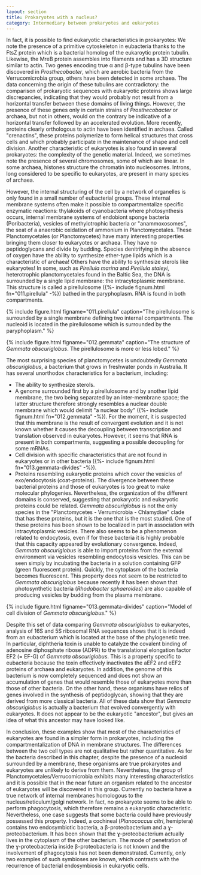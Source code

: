 ```yaml
---
layout: section
title: Prokaryotes with a nucleus?
category: Intermediary between prokaryotes and eukaryotes
---
```

In fact, it is possible to find eukaryotic characteristics in prokaryotes: We note the presence of a primitive cytoskeleton in eubacteria thanks to the FtsZ protein which is a bacterial homolog of the eukaroytic protein tubulin. Likewise, the MreB protein assembles into filaments and has a 3D structure similar to actin. Two genes encoding true α and β-type tubulins have been discovered in _Prosthecobacter_, which are aerobic bacteria from the Verrucomicrobia group, others have been detected in some archaea. The data concerning the origin of these tubulins are contradictory: the comparison of prokaryotic sequences with eukaryotic proteins shows large discrepancies, indicating that they would probably not result from a horizontal transfer between these domains of living things. However, the presence of these genes only in certain strains of _Prosthecobacter_ or archaea, but not in others, would on the contrary be indicative of a horizontal transfer followed by an accelerated evolution. More recently, proteins clearly orthologous to actin have been identified in archaea. Called "crenactins", these proteins polymerize to form helical structures that cross cells and which probably participate in the maintenance of shape and cell division. Another characteristic of eukaryotes is also found in several prokaryotes: the complexity of the genetic material. Indeed, we sometimes note the presence of several chromosomes, some of which are linear. In some archaea, histones structure the chromatin into nucleosomes. Introns, long considered to be specific to eukaryotes, are present in many species of archaea.

However, the internal structuring of the cell by a network of organelles is only found in a small number of eubacterial groups. These internal membrane systems often make it possible to compartmentalize specific enzymatic reactions: thylakoids of cyanobacteria where photosynthesis occurs, internal membrane systems of endobiont sponge bacteria (Poribacteria), vesicles of methylotrophic bacteria or "anammoxosomes", the seat of a anaerobic oxidation of ammonium in Planctomycetales. These Planctomycetales (or Planctomycetes) have many interesting properties bringing them closer to eukaryotes or archaea. They have no peptidoglycans and divide by budding. Species denitrifying in the absence of oxygen have the ability to synthesize ether-type lipids which is a characteristic of archaea! Others have the ability to synthesize sterols like eukaryotes! In some, such as _Pirellula marina_ and _Pirellula staleyi_, heterotrophic planctomycetales found in the Baltic Sea, the DNA is surrounded by a single lipid membrane: the intracytoplasmic membrane. This structure is called a pirellulosome ({%- include fignum.html fn="011.pirellula" -%}) bathed in the paryphoplasm. RNA is found in both compartments.

{% include figure.html figname="011.pirellula" caption="The pirellulosome is surrounded by a single membrane defining two internal compartments. The nucleoid is located in the pirellulosome which is surrounded by the paryphoplasm." %}

{% include figure.html figname="012.gemmata" caption="The structure of <i>Gemmata obscuriglobus</i>. The pirellulosome is more or less lobed." %}

The most surprising species of planctomycetes is undoubtedly _Gemmata obscuriglobus_, a bacterium that grows in freshwater ponds in Australia. It has several unorthodox characteristics for a bacterium, including:

* The ability to synthesize sterols.
* A genome surrounded first by a pirellulosome and by another lipid membrane, the two being separated by an inter-membrane space; the latter structure therefore strongly resembles a nuclear double membrane which would delimit "a nuclear body" ({%- include fignum.html fn="012.gemmata" -%}). For the moment, it is suspected that this membrane is the result of convergent evolution and it is not known whether it causes the decoupling between transcription and translation observed in eukaryotes. However, it seems that RNA is present in both compartments, suggesting a possible decoupling for some mRNAs.
* Cell division with specific characteristics that are not found in eukaryotes or in other bacteria ({%- include fignum.html fn="013.gemmata-divides" -%}).
* Proteins resembling eukaryotic proteins which cover the vesicles of exo/endocytosis (coat-proteins). The divergence between these bacterial proteins and those of eukaryotes is too great to make molecular phylogenies. Nevertheless, the organization of the different domains is conserved, suggesting that prokaryotic and eukaryotic proteins could be related. _Gemmata obscuriglobus_ is not the only species in the "Planctomycetes - Verrumicrobia - Chlamydiae" clade that has these proteins, but it is the one that is the most studied. One of these proteins has been shown to be localized in part in association with intracytoplasmic vesicles. There also seems to be a phenomenon related to endocytosis, even if for these bacteria it is highly probable that this capacity appeared by evolutionary convergence. Indeed, _Gemmata obscuriglobus_ is able to import proteins from the external environment via vesicles resembling endocytosis vesicles. This can be seen simply by incubating the bacteria in a solution containing GFP (green fluorescent protein). Quickly, the cytoplasm of the bacteria becomes fluorescent. This property does not seem to be restricted to _Gemmata obscuriglobus_ because recently it has been shown that photosynthetic bacteria (_Rhodobacter sphaeroides_) are also capable of producing vesicles by budding from the plasma membrane.


{% include figure.html figname="013.gemmata-divides" caption="Model of cell division of <i>Gemmata obscuriglobus</i>." %}

Despite this set of data comparing _Gemmata obscuriglobus_ to eukaryotes, analysis of 16S and 5S ribosomal RNA sequences shows that it is indeed from an eubacterium which is located at the base of the phylogenetic tree. In particular, diphtheria toxin is unable to catalyze the covalent binding of adenosine diphosphate ribose (ADPR) to the translational elongation factor EF2 (= EF-G) of _Gemmata obscuriglobus_. This is a property specific to eubacteria because the toxin effectively inactivates the aEF2 and eEF2 proteins of archaea and eukaryotes. In addition, the genome of this bacterium is now completely sequenced and does not show an accumulation of genes that would resemble those of eukaryotes more than those of other bacteria. On the other hand, these organisms have relics of genes involved in the synthesis of peptidoglycan, showing that they are derived from more classical bacteria. All of these data show that _Gemmata obscuriglobus_ is actually a bacterium that evolved convergently with eukaryotes. It does not appear to be the eukaryotic "ancestor", but gives an idea of what this ancestor may have looked like.

In conclusion, these examples show that most of the characteristics of eukaryotes are found in a simpler form in prokaryotes, including the compartmentalization of DNA in membrane structures. The differences between the two cell types are not qualitative but rather quantitative. As for the bacteria described in this chapter, despite the presence of a nucleoid surrounded by a membrane, these organisms are true prokaryotes and eukaryotes are unlikely to derive from them. Nevertheless, the group of Planctomycetales/Verrucomicrobia exhibits many interesting characteristics and it is possible that in the near future an organism related to the ancestor of eukaryotes will be discovered in this group. Currently no bacteria have a true network of internal membranes homologous to the nucleus/reticulum/golgi network. In fact, no prokaryote seems to be able to perform phagocytosis, which therefore remains a eukaryotic characteristic. Nevertheless, one case suggests that some bacteria could have previously possessed this property. Indeed, a cochineal (_Planococcus citri_, hemiptera) contains two endosymbiotic bacteria, a β-proteobacterium and a ɣ-proteobacterium. It has been shown that the ɣ-proteobacterium actually lives in the cytoplasm of the other bacterium. The mode of penetration of the ɣ-proteobacteria inside β-proteobacteria is not known and the involvement of phagocytosis has not been demonstrated. Currently, only two examples of such symbioses are known, which contrasts with the recurrence of bacterial endosymbiosis in eukaryotic cells.

